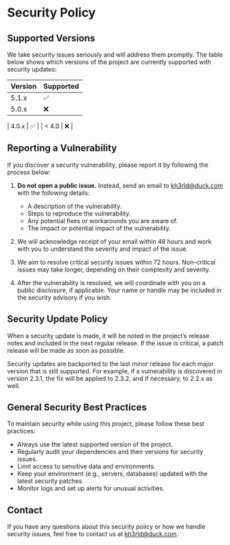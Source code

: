 # Security Policy

## Supported Versions

We take security issues seriously and will address them promptly. The table below shows which versions of the project are currently supported with security updates:

| Version | Supported          |
| ------- | ------------------ |
| 5.1.x   | :white_check_mark: |
| 5.0.x   | :x:                |
|
 4.0.x   | :white_check_mark: |
| < 4.0   | :x:                |

## Reporting a Vulnerability

If you discover a security vulnerability, please report it by following the process below:

1. **Do not open a public issue.** Instead, send an email to [kh3rld@duck.com](mailto:kh3rld@duck.com) with the following details:
    - A description of the vulnerability.
    - Steps to reproduce the vulnerability.
    - Any potential fixes or workarounds you are aware of.
    - The impact or potential impact of the vulnerability.

2. We will acknowledge receipt of your email within 48 hours and work with you to understand the severity and impact of the issue.

3. We aim to resolve critical security issues within 72 hours. Non-critical issues may take longer, depending on their complexity and severity.

4. After the vulnerability is resolved, we will coordinate with you on a public disclosure, if applicable. Your name or handle may be included in the security advisory if you wish.

## Security Update Policy

When a security update is made, it will be noted in the project’s release notes and included in the next regular release. If the issue is critical, a patch release will be made as soon as possible.

Security updates are backported to the last minor release for each major version that is still supported. For example, if a vulnerability is discovered in version 2.3.1, the fix will be applied to 2.3.2, and if necessary, to 2.2.x as well.

## General Security Best Practices

To maintain security while using this project, please follow these best practices:

- Always use the latest supported version of the project.
- Regularly audit your dependencies and their versions for security issues.
- Limit access to sensitive data and environments.
- Keep your environment (e.g., servers, databases) updated with the latest security patches.
- Monitor logs and set up alerts for unusual activities.

## Contact

If you have any questions about this security policy or how we handle security issues, feel free to contact us at [kh3rld@duck.com](mailto:kh3ld@duck.com).
